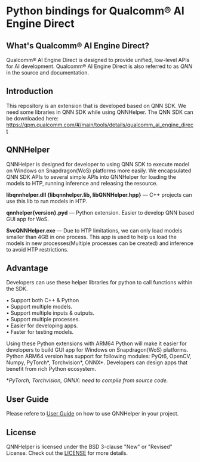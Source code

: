 # Python bindings for Qualcomm® AI Engine Direct

## What's Qualcomm® AI Engine Direct?

Qualcomm® AI Engine Direct is designed to provide unified, low-level APIs for AI development. Qualcomm® AI Engine Direct is also referred to as *QNN* in the source and documentation.

## Introduction

This repository is an extension that is developed based on QNN SDK. We need some libraries in QNN SDK while using QNNHelper. The QNN SDK can be downloaded here: https://qpm.qualcomm.com/#/main/tools/details/qualcomm_ai_engine_direct

## QNNHelper 

QNNHelper is designed for developer to using QNN SDK to execute model on Windows on Snapdragon(WoS) platforms more easily. We encapsulated QNN SDK APIs to several simple APIs into QNNHelper for loading the models to HTP, running inference and releasing the resource.

**libqnnhelper.dll {libqnnhelper.lib, libQNNHelper.hpp}** –– C++ projects can use this lib to run models in HTP.

**qnnhelper{version}.pyd** –– Python extension. Easier to develop QNN based GUI app for WoS.

**SvcQNNHelper.exe** –– Due to HTP limitations, we can only load models smaller than 4GB in one process. This app is used to help us load the models in new processes(Multiple processes can be created) and inference to avoid HTP restrictions.

## Advantage

Developers can use these helper libraries for python to call functions within the SDK. <br>

• Support both C++ & Python <br>
• Support multiple models. <br>
• Support multiple inputs & outputs. <br>
• Support multiple processes. <br>
• Easier for developing apps. <br>
• Faster for testing models. <br>

Using these Python extensions with ARM64 Python will make it easier for developers to build GUI app for Windows on Snapdragon(WoS) platforms. Python ARM64 version has support for following modules: PyQt6, OpenCV, Numpy, PyTorch*, Torchvision*, ONNX*. Developers can design apps that benefit from rich Python ecosystem. <br>

**PyTorch, Torchvision, ONNX: need to compile from source code.*

## User Guide
Please refere to 
[User Guide](docs/User%20Guide.md) on how to use QNNHelper in your project.

## License
QNNHelper is licensed under the BSD 3-clause "New" or "Revised" License. Check out the [LICENSE](LICENSE) for more details.
